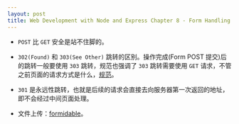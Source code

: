 ```yaml
---
layout: post
title: Web Development with Node and Express Chapter 8 - Form Handling
---
```


* `POST` 比 `GET` 安全是站不住脚的。

* `302(Found)` 和 `303(See Other)` 跳转的区别。操作完成(Form POST 提交)后的跳转一般要使用 `303` 跳转，规范也强调了 `303` 跳转需要使用 `GET` 请求，不管之前页面的请求方式是什么，[规范](https://www.w3.org/Protocols/rfc2616/rfc2616-sec10.html)。

* `301` 是永远性跳转，也就是后续的请求会直接去向服务器第一次返回的地址，即不会经过中间页面处理。

* 文件上传：[formidable](https://github.com/felixge/node-formidable)。
